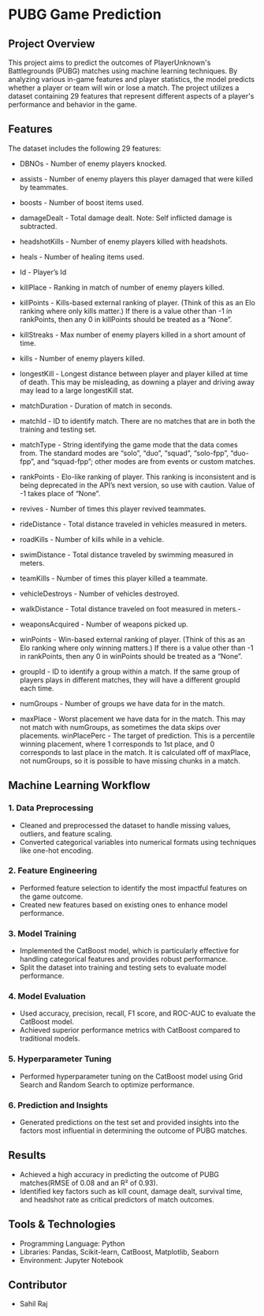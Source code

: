 # PUBG Game Prediction
## Project Overview
This project aims to predict the outcomes of PlayerUnknown's Battlegrounds (PUBG) matches using machine learning techniques. By analyzing various in-game features and player statistics, the model predicts whether a player or team will win or lose a match. The project utilizes a dataset containing 29 features that represent different aspects of a player's performance and behavior in the game.

## Features
The dataset includes the following 29 features:
- DBNOs - Number of enemy players knocked.

- assists - Number of enemy players this player damaged that were killed by teammates.
- boosts - Number of boost items used.
- damageDealt - Total damage dealt. Note: Self inflicted damage is subtracted.
- headshotKills - Number of enemy players killed with headshots.
- heals - Number of healing items used.
- Id - Player’s Id
- killPlace - Ranking in match of number of enemy players killed.
- killPoints - Kills-based external ranking of player. (Think of this as an Elo ranking where only kills matter.) If there is a value other than -1 in rankPoints, then any 0 in killPoints should be treated as a “None”.
- killStreaks - Max number of enemy players killed in a short amount of time.
- kills - Number of enemy players killed.
- longestKill - Longest distance between player and player killed at time of death. This may be misleading, as downing a player and driving away may lead to a large longestKill stat.
- matchDuration - Duration of match in seconds.
- matchId - ID to identify match. There are no matches that are in both the training and testing set.
- matchType - String identifying the game mode that the data comes from. The standard modes are “solo”, “duo”, “squad”, “solo-fpp”, “duo-fpp”, and “squad-fpp”; other modes are from events or custom matches.
- rankPoints - Elo-like ranking of player. This ranking is inconsistent and is being deprecated in the API’s next version, so use with caution. Value of -1 takes place of “None”.
- revives - Number of times this player revived teammates.
- rideDistance - Total distance traveled in vehicles measured in meters.
- roadKills - Number of kills while in a vehicle.
- swimDistance - Total distance traveled by swimming measured in meters.
- teamKills - Number of times this player killed a teammate.
- vehicleDestroys - Number of vehicles destroyed.
- walkDistance - Total distance traveled on foot measured in meters.-
- weaponsAcquired - Number of weapons picked up.
- winPoints - Win-based external ranking of player. (Think of this as an Elo ranking where only winning matters.) If there is a value other than -1 in rankPoints, then any 0 in winPoints should be treated as a “None”.
- groupId - ID to identify a group within a match. If the same group of players plays in different matches, they will have a different groupId each time.
- numGroups - Number of groups we have data for in the match.
- maxPlace - Worst placement we have data for in the match. This may not match with numGroups, as sometimes the data skips over placements.
winPlacePerc - The target of prediction. This is a percentile winning placement, where 1 corresponds to 1st place, and 0 corresponds to last place in the match. It is calculated off of maxPlace, not numGroups, so it is possible to have missing chunks in a match.

## Machine Learning Workflow
### 1. Data Preprocessing
   - Cleaned and preprocessed the dataset to handle missing values, outliers, and feature scaling.
   - Converted categorical variables into numerical formats using techniques like one-hot encoding.
### 2. Feature Engineering
   - Performed feature selection to identify the most impactful features on the game outcome.
   - Created new features based on existing ones to enhance model performance.
### 3. Model Training
   - Implemented the CatBoost model, which is particularly effective for handling categorical features and provides robust performance.
   - Split the dataset into training and testing sets to evaluate model performance.
### 4. Model Evaluation
   - Used accuracy, precision, recall, F1 score, and ROC-AUC to evaluate the CatBoost model.
   - Achieved superior performance metrics with CatBoost compared to traditional models.
### 5. Hyperparameter Tuning
   - Performed hyperparameter tuning on the CatBoost model using Grid Search and Random Search to optimize performance.
### 6. Prediction and Insights
   - Generated predictions on the test set and provided insights into the factors most influential in determining the outcome of PUBG matches.

## Results
- Achieved a high accuracy in predicting the outcome of PUBG matches(RMSE of 0.08 and an R² of 0.93).
- Identified key factors such as kill count, damage dealt, survival time, and headshot rate as critical predictors of match outcomes.

## Tools & Technologies
- Programming Language: Python
- Libraries: Pandas, Scikit-learn, CatBoost, Matplotlib, Seaborn
- Environment: Jupyter Notebook

## Contributor
- Sahil Raj

